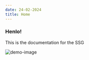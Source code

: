 ```yaml
---
date: 24-02-2024
title: Home
---
```


### Henlo!
This is the documentation for the SSG

![demo-image](/static/plane.jpg)
